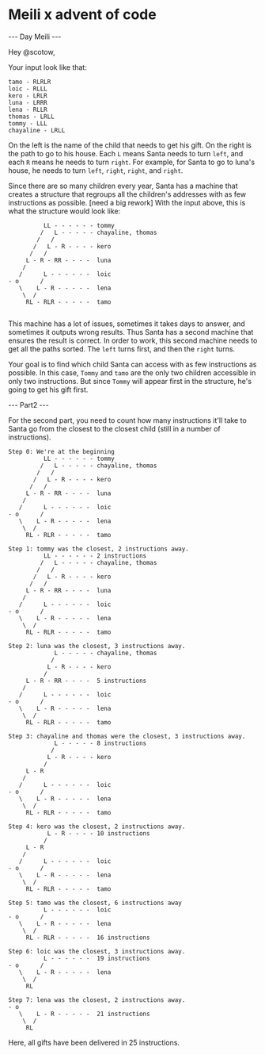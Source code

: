 # Meili x advent of code

--- Day Meili ---

Hey @scotow,

Your input look like that:
```
tamo - RLRLR
loic - RLLL
kero - LRLR
luna - LRRR
lena - RLLR
thomas - LRLL
tommy - LLL
chayaline - LRLL
```

On the left is the name of the child that needs to get his gift.
On the right is the path to go to his house. Each `L` means Santa needs to turn `left`, and each `R` means he needs to turn `right`.
For example, for Santa to go to luna's house, he needs to turn `left`, `right`, `right`, and `right`.

Since there are so many children every year, Santa has a machine that creates a structure that regroups all the children's addresses with as few instructions as possible. [need a big rework] 
With the input above, this is what the structure would look like:
```
          LL - - - - - - tommy
         /   L - - - - - chayaline, thomas
        /   /
       /   L - R - - - - kero
      /   /
     L - R - RR - - - -  luna
    /    
   /      L - - - - - -  loic
- o      /
   \    L - R - - - - -  lena
    \  /
     RL - RLR - - - - -  tamo
         
```

This machine has a lot of issues, sometimes it takes days to answer, and sometimes it outputs wrong results. Thus Santa has a second machine that ensures the result is correct.
In order to work, this second machine needs to get all the paths sorted. The `left` turns first, and then the `right` turns.

Your goal is to find which child Santa can access with as few instructions as possible.
In this case, `Tommy` and `tamo` are the only two children accessible in only two instructions. But since `Tommy` will appear first in the structure, he's going to get his gift first.


--- Part2 ---

For the second part, you need to count how many instructions it'll take to Santa go from the closest to the closest child (still in a number of instructions).
```
Step 0: We're at the beginning
          LL - - - - - - tommy
         /   L - - - - - chayaline, thomas
        /   /
       /   L - R - - - - kero
      /   /
     L - R - RR - - - -  luna
    /    
   /      L - - - - - -  loic
- o      /
   \    L - R - - - - -  lena
    \  /
     RL - RLR - - - - -  tamo
         
Step 1: tommy was the closest, 2 instructions away.
          LL - - - - - - 2 instructions
         /   L - - - - - chayaline, thomas
        /   /
       /   L - R - - - - kero
      /   /
     L - R - RR - - - -  luna
    /    
   /      L - - - - - -  loic
- o      /
   \    L - R - - - - -  lena
    \  /
     RL - RLR - - - - -  tamo

Step 2: luna was the closest, 3 instructions away.
             L - - - - - chayaline, thomas
            /
           L - R - - - - kero
          /
     L - R - RR - - - -  5 instructions
    /    
   /      L - - - - - -  loic
- o      /
   \    L - R - - - - -  lena
    \  /
     RL - RLR - - - - -  tamo
      
Step 3: chayaline and thomas were the closest, 3 instructions away.
             L - - - - - 8 instructions
            /
           L - R - - - - kero
          /
     L - R
    /    
   /      L - - - - - -  loic
- o      /
   \    L - R - - - - -  lena
    \  /
     RL - RLR - - - - -  tamo
      
Step 4: kero was the closest, 2 instructions away.
           L - R - - - - 10 instructions
          /
     L - R
    /    
   /      L - - - - - -  loic
- o      /
   \    L - R - - - - -  lena
    \  /
     RL - RLR - - - - -  tamo
      
Step 5: tamo was the closest, 6 instructions away
          L - - - - - -  loic
- o      /
   \    L - R - - - - -  lena
    \  /
     RL - RLR - - - - -  16 instructions

Step 6: loic was the closest, 3 instructions away.
          L - - - - - -  19 instructions
- o      /
   \    L - R - - - - -  lena
    \  /
     RL
      
Step 7: lena was the closest, 2 instructions away.
- o        
   \    L - R - - - - -  21 instructions
    \  /
     RL
```

Here, all gifts have been delivered in 25 instructions.
